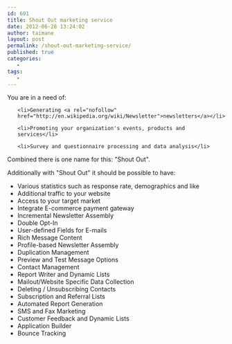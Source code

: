 ```yaml
---
id: 691
title: Shout Out marketing service
date: 2012-06-28 13:24:02
author: taimane
layout: post
permalink: /shout-out-marketing-service/
published: true
categories:
   -
tags:
   -
---
```

You are in a need of:

<ul>

	<li>Generating <a rel="nofollow" href="http://en.wikipedia.org/wiki/Newsletter">newsletters</a></li>

	<li>Promoting your organization's events, products and services</li>

	<li>Survey and questionnaire processing and data analysis</li>

</ul>

Combined there is one name for this: "Shout Out".

Additionally with "Shout Out" it should be possible to have:

* Various statistics such as response rate, demographics and like
* Additional traffic to your website
* Access to your target market
* Integrate E-commerce payment gateway
* Incremental Newsletter Assembly
* Double Opt-In
* User-defined Fields for E-mails
* Rich Message Content
* Profile-based Newsletter Assembly
* Duplication Management
* Preview and Test Message Options
* Contact Management
* Report Writer and Dynamic Lists
* Mailout/Website Specific Data Collection
* Deleting / Unsubscribing Contacts
* Subscription and Referral Lists
* Automated Report Generation
* SMS and Fax Marketing
* Customer Feedback and Dynamic Lists
* Application Builder
* Bounce Tracking
